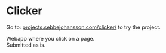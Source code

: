 # Clicker

Go to: [projects.sebbejohansson.com/clicker/](http://projects.sebbejohansson.com/clicker/) to try the project.

Webapp where you click on a page.\
Submitted as is.
